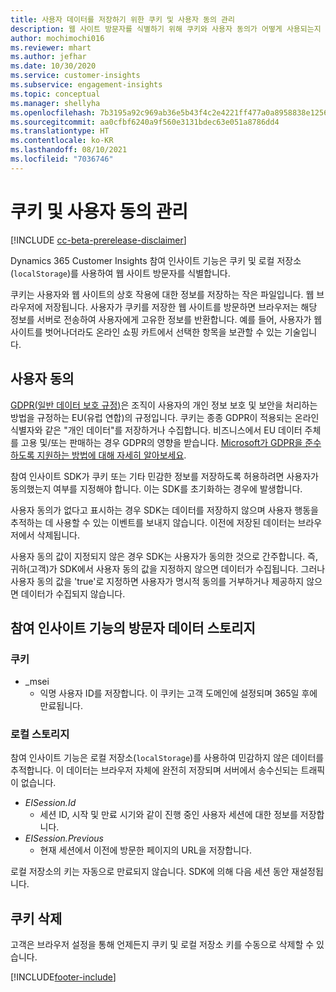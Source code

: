 ```yaml
---
title: 사용자 데이터를 저장하기 위한 쿠키 및 사용자 동의 관리
description: 웹 사이트 방문자를 식별하기 위해 쿠키와 사용자 동의가 어떻게 사용되는지 이해합니다.
author: mochimochi016
ms.reviewer: mhart
ms.author: jefhar
ms.date: 10/30/2020
ms.service: customer-insights
ms.subservice: engagement-insights
ms.topic: conceptual
ms.manager: shellyha
ms.openlocfilehash: 7b3195a92c969ab36e5b43f4c2e4221ff477a0a8958838e1256528f58fe13dce
ms.sourcegitcommit: aa0cfbf6240a9f560e3131bdec63e051a8786dd4
ms.translationtype: HT
ms.contentlocale: ko-KR
ms.lasthandoff: 08/10/2021
ms.locfileid: "7036746"
---
```

# <a name="manage-cookies-and-user-consent"></a>쿠키 및 사용자 동의 관리

[!INCLUDE [cc-beta-prerelease-disclaimer](includes/cc-beta-prerelease-disclaimer.md)]

Dynamics 365 Customer Insights 참여 인사이트 기능은 쿠키 및 로컬 저장소(`localStorage`)를 사용하여 웹 사이트 방문자를 식별합니다.

쿠키는 사용자와 웹 사이트의 상호 작용에 대한 정보를 저장하는 작은 파일입니다. 웹 브라우저에 저장됩니다. 사용자가 쿠키를 저장한 웹 사이트를 방문하면 브라우저는 해당 정보를 서버로 전송하여 사용자에게 고유한 정보를 반환합니다. 예를 들어, 사용자가 웹 사이트를 벗어나더라도 온라인 쇼핑 카트에서 선택한 항목을 보관할 수 있는 기술입니다.

## <a name="user-consent"></a>사용자 동의

[GDPR(일반 데이터 보호 규정)](/dynamics365/get-started/gdpr/)은 조직이 사용자의 개인 정보 보호 및 보안을 처리하는 방법을 규정하는 EU(유럽 연합)의 규정입니다. 쿠키는 종종 GDPR이 적용되는 온라인 식별자와 같은 "개인 데이터"를 저장하거나 수집합니다. 비즈니스에서 EU 데이터 주체를 고용 및/또는 판매하는 경우 GDPR의 영향을 받습니다. [Microsoft가 GDPR을 준수하도록 지원하는 방법에 대해 자세히 알아보세요](https://www.microsoft.com/trust-center/privacy/gdpr-faqs).

참여 인사이트 SDK가 쿠키 또는 기타 민감한 정보를 저장하도록 허용하려면 사용자가 동의했는지 여부를 지정해야 합니다. 이는 SDK를 초기화하는 경우에 발생합니다.

사용자 동의가 없다고 표시하는 경우 SDK는 데이터를 저장하지 않으며 사용자 행동을 추적하는 데 사용할 수 있는 이벤트를 보내지 않습니다. 이전에 저장된 데이터는 브라우저에서 삭제됩니다.

사용자 동의 값이 지정되지 않은 경우 SDK는 사용자가 동의한 것으로 간주합니다. 즉, 귀하(고객)가 SDK에서 사용자 동의 값을 지정하지 않으면 데이터가 수집됩니다. 그러나 사용자 동의 값을 'true'로 지정하면 사용자가 명시적 동의를 거부하거나 제공하지 않으면 데이터가 수집되지 않습니다.

## <a name="visitor-data-storage-in-engagement-insights-capability"></a>참여 인사이트 기능의 방문자 데이터 스토리지

### <a name="cookies"></a>쿠키

- _msei
    - 익명 사용자 ID를 저장합니다. 이 쿠키는 고객 도메인에 설정되며 365일 후에 만료됩니다.

### <a name="local-storage"></a>로컬 스토리지

참여 인사이트 기능은 로컬 저장소(`localStorage`)를 사용하여 민감하지 않은 데이터를 추적합니다. 이 데이터는 브라우저 자체에 완전히 저장되며 서버에서 송수신되는 트래픽이 없습니다.

- *EISession.Id* 
    - 세션 ID, 시작 및 만료 시기와 같이 진행 중인 사용자 세션에 대한 정보를 저장합니다.
- *EISession.Previous*
    - 현재 세션에서 이전에 방문한 페이지의 URL을 저장합니다.
    
로컬 저장소의 키는 자동으로 만료되지 않습니다. SDK에 의해 다음 세션 동안 재설정됩니다.

## <a name="deleting-cookies"></a>쿠키 삭제

고객은 브라우저 설정을 통해 언제든지 쿠키 및 로컬 저장소 키를 수동으로 삭제할 수 있습니다.


[!INCLUDE[footer-include](../includes/footer-banner.md)]